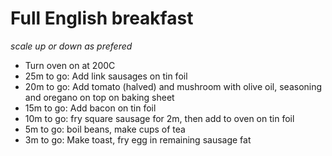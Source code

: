 # Full English breakfast

*scale up or down as prefered*

* Turn oven on at 200C
* 25m to go: Add link sausages on tin foil
* 20m to go: Add tomato (halved) and mushroom with olive oil, seasoning and oregano on top on baking sheet
* 15m to go: Add bacon on tin foil
* 10m to go: fry square sausage for 2m, then add to oven on tin foil
* 5m to go: boil beans, make cups of tea
* 3m to go: Make toast, fry egg in remaining sausage fat
